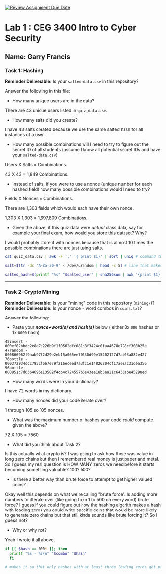 [![Review Assignment Due Date](https://classroom.github.com/assets/deadline-readme-button-22041afd0340ce965d47ae6ef1cefeee28c7c493a6346c4f15d667ab976d596c.svg)](https://classroom.github.com/a/SLc4hyUA)
# Lab 1 : CEG 3400 Intro to Cyber Security

## Name: Garry Francis

### Task 1: Hashing

**Reminder Deliverable:** Is your `salted-data.csv` in this repository?

Answer the following in this file:

* How many unique users are in the data?

There are 43 unique users listed in `quiz_data.csv`.

* How many salts did you create?

I have 43 salts created because we use the same salted hash for all instances of a user.

* How many possible combinations will I need to try to figure out the secret ID
  of all students (assume I know all potential secret IDs and have your 
  `salted-data.csv`)

Users X Salts = Combinations.

43 X 43 = 1,849 Combinations.

* Instead of salts, if you were to use a nonce (unique number for each hashed
  field) how many possible combinations would I need to try?

Fields X Nonces = Combinations.

There are 1,303 fields which would each have their own nonce.

1,303 X 1,303 = 1,697,809 Combinations.

* Given the above, if this quiz data were *actual* class data, say for example
  your final exam, how would you store this dataset?  Why?

I would probably store it with nonces because that is almost 10 times the possible combinations there are just using salts.

```bash
cat quiz_data.csv | awk -F ',' '{ print $1}' | sort | uniq # command that lists the unique users in quiz_data.csv

salt=$(tr -dc 'A-Za-z0-9' < /dev/urandom | head -c 5) # line that makes a random salt for each user

salted_hash=$(printf "%s" "$salted_user" | sha256sum | awk '{print $1}') # hashes the salted user
```

---

### Task 2: Crypto Mining

**Reminder Deliverable:** Is your "mining" code in this repository (`mining/`)?
**Reminder Deliverable:** Is your nonce + word combos in `coins.txt`?

Answer the following:

* Paste your ***nonce+word(s) and hash(s)*** below ( either 3x `000` hashes or 1x `0000`
hash)

```
45insert - 000ef02bbdc2e8e7e226b9f1f0562dfc081d8f3424c0faa4678e798cf308b25e
47random - 000866962f9aab9772d29e2eb15a065ee70230d99e15202127d7a403a882e427
76bottle - 000372934dcc795cf667e79f216eceed7a3fc1e14826204cf17ae8ac31dea356
96bottle - 000851c7d6364695e13582f4cb4c724557b6e43ee18b5aa21c6430abe45298ed
```

* How many words were in your dictionary?

I have 72 words in my dictionary.

* How many nonces did your code iterate over?

1 through 105 so 105 nonces.

* What was the maximum number of hashes your code *could* compute given the above?

72 X 105 = 7560

* What did you think about Task 2?

Is this actually what crypto is? I was going to ask how there was value in long zero chains but then I remembered real money is just paper and metal. So I guess my real question is HOW MANY zeros we need before it starts becoming something valuable? 100? 500?

* Is there a better way than brute force to attempt to get higher valued coins?

Okay well this depends on what we're calling "brute force". Is adding more numbers to itterate over (like going from 1 to 500 on every word) brute force? I guess if you could figure out how the hashing algorith makes a hash with leading zeros you could write specific coins that would be more likely to generate zero chains but that still kinda sounds like brute forcing it? So I guess not?

* Why or why not?

Yeah I wrote it all above.

```bash
if [[ $hash == 000* ]]; then
  printf "%s - %s\n" "$combo" "$hash"
  fi

# makes it so that only hashes with at least three leading zeros get printed so I dont have to go digging for them
```
